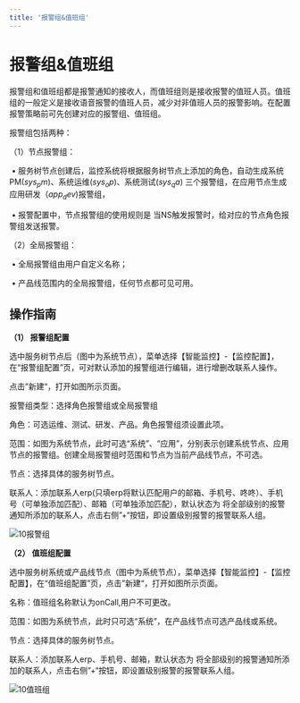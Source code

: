 ```yaml
---
title: '报警组&值班组'
---
```

# 报警组&值班组

报警组和值班组都是报警通知的接收人，而值班组则是接收报警的值班人员。值班组的一般定义是接收语音报警的值班人员，减少对非值班人员的报警影响。在配置报警策略前可先创建对应的报警组、值班组。

报警组包括两种：

（1）节点报警组：

​    •   服务树节点创建后，监控系统将根据服务树节点上添加的角色，自动生成系统PM($sys_pm$)、系统运维($sys_op$)、系统测试($sys_qa$) 三个报警组，在应用节点生成应用研发（$app_dev$)报警组，

​    •   报警配置中，节点报警组的使用规则是 当NS触发报警时，给对应的节点角色报警组发送报警。

（2）全局报警组：

​    •   全局报警组由用户自定义名称；

​    •   产品线范围内的全局报警组，任何节点都可见可用。

## 操作指南

**（1） 报警组配置**

选中服务树节点后（图中为系统节点），菜单选择【智能监控】-【监控配置】，在“报警组配置”页，可对默认添加的报警组进行编辑，进行增删改联系人操作。

点击”新建“，打开如图所示页面。

报警组类型：选择角色报警组或全局报警组

角色：可选运维、测试、研发、产品。角色报警组须设置此项。

范围：如图为系统节点，此时可选“系统”、“应用”，分别表示创建系统节点、应用节点的报警组。创建全局报警组时范围和节点为当前产品线节点，不可选。

节点：选择具体的服务树节点。

联系人：添加联系人erp(只填erp将默认匹配用户的邮箱、手机号、咚咚）、手机号（可单独添加匹配）、邮箱（可单独添加匹配），默认状态为 将全部级别的报警通知所添加的联系人，点击右侧”+“按钮，即设置级别报警的报警联系人组。

![10报警组](/images/10baojingzu.JPG)

**（2） 值班组配置**

选中服务树系统或产品线节点（图中为系统节点），菜单选择【智能监控】-【监控配置】，在“值班组配置”页，点击”新建“，打开如图所示页面。

名称：值班组名称默认为onCall,用户不可更改。

范围：如图为系统节点，此时只可选“系统”，在产品线节点可选产品线或系统。

节点：选择具体的服务树节点。

联系人：添加联系人erp、手机号、邮箱，默认状态为 将全部级别的报警通知所添加的联系人，点击右侧”+“按钮，即设置级别报警的报警联系人组。

![10值班组](/images/10zhibanzu.JPG)